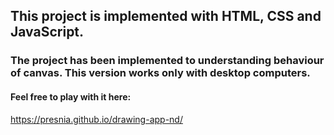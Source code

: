 ## This project is implemented with HTML, CSS and JavaScript.

### The project has been implemented to understanding behaviour of canvas. This version works only with desktop computers.

#### Feel free to play with it here: <br>

https://presnia.github.io/drawing-app-nd/
